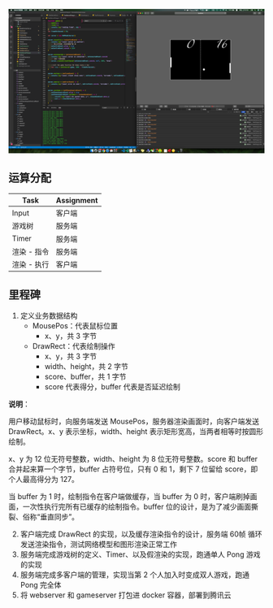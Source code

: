 ![Pong RGP Edition](./assets/screenshot.png)

## 运算分配

| Task        | Assignment |
| ----------- | ---------- |
| Input       | 客户端     |
| 游戏树      | 服务端     |
| Timer       | 服务端     |
| 渲染 - 指令 | 服务端     |
| 渲染 - 执行 | 客户端     |

## 里程碑

1. 定义业务数据结构
    - MousePos：代表鼠标位置
      - x、y，共 3 字节
    - DrawRect：代表绘制操作
      - x、y，共 3 字节
      - width、height，共 2 字节
      - score、buffer，共 1 字节
      - score 代表得分，buffer 代表是否延迟绘制

**说明**：

用户移动鼠标时，向服务端发送 MousePos，服务器渲染画面时，向客户端发送 DrawRect。x、y 表示坐标，width、height 表示矩形宽高，当两者相等时按圆形绘制。

x、y 为 12 位无符号整数，width、height 为 8 位无符号整数。score 和 buffer 合并起来算一个字节，buffer 占符号位，只有 0 和 1，剩下 7 位留给 score，即个人最高得分为 127。

当 buffer 为 1 时，绘制指令在客户端做缓存，当 buffer 为 0 时，客户端刷掉画面，一次性执行完所有已缓存的绘制指令。buffer 位的设计，是为了减少画面撕裂、俗称“垂直同步”。

2. 客户端完成 DrawRect 的实现，以及缓存渲染指令的设计，服务端 60帧 循环发送渲染指令，测试网络模型和图形渲染正常工作
3. 服务端完成游戏树的定义、Timer、以及假渲染的实现，跑通单人 Pong 游戏的实现
4. 服务端完成多客户端的管理，实现当第 2 个人加入时变成双人游戏，跑通 Pong 完全体
5. 将 webserver 和 gameserver 打包进 docker 容器，部署到腾讯云